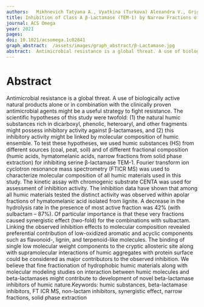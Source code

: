 ```yaml
---
authors:   Mikhnevich Tatyana A., Vyatkina (Turkova) Alexandra V., Grigorenko Vitaly G., Rubtsova Maya Yu, Rukhovich Gleb D., Letarova Maria A., Kravtsova Darya S., Vladimirov Sergey A., Orlov Alexey A., Nikolaev Evgeny N., Zherebker Alexander, Perminova Irina V.
title: Inhibition of Class A β-Lactamase (TEM-1) by Narrow Fractions of Humic Substances
journal: ACS Omega
year: 2021
pages:  
doi: 10.1021/acsomega.1c02841
graph_abstract:  /assets/images/graph_abstract/β-Lactamase.jpg
abstract:  Antimicrobial resistance is a global threat. A use of biologically active natural products alone or in combination with the clinically proven antimicrobial agents might be a useful strategy to fight resistance. The scientific hypotheses of this study were twofold: (1) the natural humic substances rich in dicarboxyl, phenolic, heteroaryl, and other fragments might possess inhibitory activity against β-lactamases, and (2) this inhibitory activity might be linked by molecular composition of humic ensemble. To test these hypotheses, we used humic substances (HS) from different sources (coal, peat, soil) and of different fractional composition (humic acids, hymatomelanic acids, narrow fractions from solid phase extraction) for inhibiting serine β-lactamase TEM-1. Fourier transform ion cyclotron resonance mass spectrometry (FTICR MS) was used to characterize molecular composition of all humic materials used in this study. The kinetic assay with chromogenic substrate CENTA was used for assessment of inhibition activity. The inhibition data have shown that among all humic materials tested the distinct activity was observed within apolar fractions of hymatomelanic acid isolated from lignite. A decrease in the hydrolysis rate in the presence of most active fraction was 42% (with sulbactam – 87%). Of particular importance is that these very fractions caused synergistic effect (two-fold) for the combinations with sulbactam. Linking the observed inhibition effects to molecular composition revealed preferential contribution of low-oxidized aromatic and acyclic components such as flavonoid-, lignin, and terpenoid-like molecules. The binding of single low molecular weight components to the cryptic allosteric site along with supramolecular interactions of humic aggregates with protein surface could be considered as major contributors to the observed inhibition. We believe that fine fractionation of hydrophobic humic materials along with molecular modeling studies on interaction between humic molecules and beta-lactamases might contribute to development of novel beta-lactamase inhibitors of humic nature.Keywords: humic substances, beta-lactamase inhibitors, FT ICR MS, non-lactam inhibitors, synergistic effect, narrow fractions, solid phase extraction
---
```



# Abstract

Antimicrobial resistance is a global threat. A use of biologically active natural products alone or in combination with the clinically proven antimicrobial agents might be a useful strategy to fight resistance. The scientific hypotheses of this study were twofold: (1) the natural humic substances rich in dicarboxyl, phenolic, heteroaryl, and other fragments might possess inhibitory activity against β-lactamases, and (2) this inhibitory activity might be linked by molecular composition of humic ensemble. To test these hypotheses, we used humic substances (HS) from different sources (coal, peat, soil) and of different fractional composition (humic acids, hymatomelanic acids, narrow fractions from solid phase extraction) for inhibiting serine β-lactamase TEM-1. Fourier transform ion cyclotron resonance mass spectrometry (FTICR MS) was used to characterize molecular composition of all humic materials used in this study. The kinetic assay with chromogenic substrate CENTA was used for assessment of inhibition activity. The inhibition data have shown that among all humic materials tested the distinct activity was observed within apolar fractions of hymatomelanic acid isolated from lignite. A decrease in the hydrolysis rate in the presence of most active fraction was 42% (with sulbactam – 87%). Of particular importance is that these very fractions caused synergistic effect (two-fold) for the combinations with sulbactam. Linking the observed inhibition effects to molecular composition revealed preferential contribution of low-oxidized aromatic and acyclic components such as flavonoid-, lignin, and terpenoid-like molecules. The binding of single low molecular weight components to the cryptic allosteric site along with supramolecular interactions of humic aggregates with protein surface could be considered as major contributors to the observed inhibition. We believe that fine fractionation of hydrophobic humic materials along with molecular modeling studies on interaction between humic molecules and beta-lactamases might contribute to development of novel beta-lactamase inhibitors of humic nature.Keywords: humic substances, beta-lactamase inhibitors, FT ICR MS, non-lactam inhibitors, synergistic effect, narrow fractions, solid phase extraction